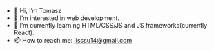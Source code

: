 - 👋 Hi, I’m Tomasz
- 👀 I’m interested in web development.
- 🌱 I’m currently learning HTML/CSS/JS and JS frameworks(currently React).
- 📫 How to reach me: lisssu14@gmail.com

<!---
tomek105/tomek105 is a ✨ special ✨ repository because its `README.md` (this file) appears on your GitHub profile.
You can click the Preview link to take a look at your changes.
--->

